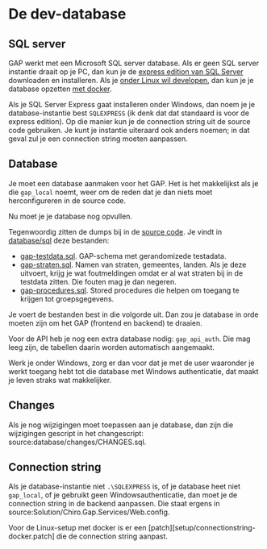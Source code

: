 De dev-database
===============

SQL server
----------

GAP werkt met een Microsoft SQL server database. Als er geen SQL server
instantie draait op je PC, dan kun je de [express edition van SQL
Server](https://www.microsoft.com/en-us/server-cloud/products/sql-server-editions/sql-server-express.aspx)
downloaden en installeren. Als je
[onder Linux wil developen](LinuxDev.md), dan kun je je database opzetten
[met docker](LinuxDev.md#sql-server).

Als je SQL Server Express gaat installeren onder Windows, 
dan noem je je database-instantie
best `SQLEXPRESS` (ik denk dat dat standaard is voor de express
edition). Op die manier kun je de connection string uit de source code
gebruiken. Je kunt je instantie uiteraard ook anders noemen; in dat geval
zul je een connection string moeten aanpassen.

Database
--------

Je moet een database aanmaken voor het GAP. Het is het makkelijkst als
je die `gap_local` noemt, weer om de reden dat je dan niets moet
herconfigureren in de source code.

Nu moet je je database nog opvullen.

Tegenwoordig zitten de dumps bij in de [source code](database/sql).
Je vindt in [database/sql](database/sql) deze bestanden:

-   [gap-testdata.sql](database/sql/gap-testdata.sql). GAP-schema met gerandomizede testadata.
-   [gap-straten.sql](database/sql/gap-straten.sql). Namen van straten, gemeentes, landen.
    Als je deze uitvoert, krijg je wat foutmeldingen omdat er al wat straten bij in de
    testdata zitten. Die fouten mag je dan negeren.
-   [gap-procedures.sql](database/sql/gap-procedures.sql). Stored procedures
    die helpen om toegang te krijgen tot groepsgegevens.

Je voert de bestanden best in die volgorde uit. Dan zou je database
in orde moeten zijn om het GAP (frontend en backend) te draaien.

Voor de API heb je nog een extra database nodig: `gap_api_auth`. Die mag
leeg zijn, de tabellen daarin worden automatisch aangemaakt.

Werk je onder Windows, zorg er dan voor dat je met de user waaronder je werkt 
toegang hebt tot die
database met Windows authenticatie, dat maakt je leven straks wat
makkelijker.

Changes
-------

Als je nog wijzigingen moet toepassen aan je database, dan zijn die
wijzigingen gescript in het changescript:
source:database/changes/CHANGES.sql.

Connection string
-----------------

Als je database-instantie niet `.\SQLEXPRESS` is, of je database heet
niet `gap_local`, of je gebruikt geen Windowsauthenticatie, dan moet je
de connection string in de backend aanpassen. Die staat ergens in
source:Solution/Chiro.Gap.Services/Web.config.

Voor de Linux-setup met docker is er een 
[patch][setup/connectionstring-docker.patch] die de connection string aanpast.